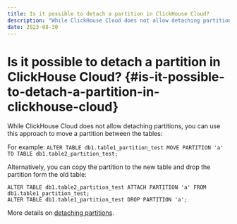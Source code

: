 ```yaml
---
title: Is it possible to detach a partition in ClickHouse Cloud?
description: "While ClickHouse Cloud does not allow detaching partitions, you can move a partition between tables."
date: 2023-08-30
---
```


# Is it possible to detach a partition in ClickHouse Cloud? {#is-it-possible-to-detach-a-partition-in-clickhouse-cloud}

While ClickHouse Cloud does not allow detaching partitions, you can use this approach to move a partition between the tables:

For example:
`ALTER TABLE db1.table1_partition_test MOVE PARTITION 'a' TO TABLE db1.table2_partition_test;`

Alternatively, you can copy the partition to the new table and drop the partition form the old table:
```
ALTER TABLE db1.table2_partition_test ATTACH PARTITION 'a' FROM db1.table1_partition_test;
ALTER TABLE db1.table1_partition_test DROP PARTITION 'a';
```


More details on [detaching partitions](https://clickhouse.com/docs/en/sql-reference/statements/alter/partition#detach-partitionpart).
